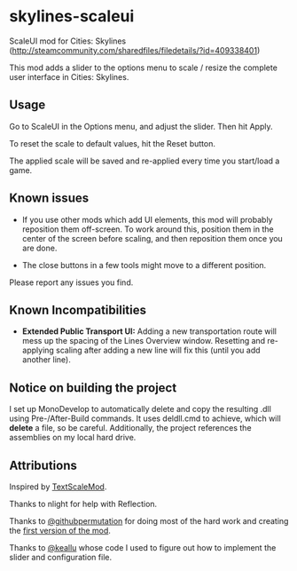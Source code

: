 # skylines-scaleui
ScaleUI mod for Cities: Skylines (http://steamcommunity.com/sharedfiles/filedetails/?id=409338401)

This mod adds a slider to the options menu to scale / resize the complete user interface in Cities: Skylines.

## Usage
Go to ScaleUI in the Options menu, and adjust the slider. Then hit Apply. 

To reset the scale to default values, hit the Reset button.

The applied scale will be saved and re-applied every time you start/load a game. 

## Known issues
* If you use other mods which add UI elements, this mod will probably reposition them off-screen. To work around this, position them in the center of the screen before scaling, and then reposition them once you are done.

* The close buttons in a few tools might move to a different position.

Please report any issues you find.

## Known Incompatibilities

* **Extended Public Transport UI:** Adding a new transportation route will mess up the spacing of the Lines Overview window. Resetting and re-applying scaling after adding a new line will fix this (until you add another line). 

## Notice on building the project
I set up MonoDevelop to automatically delete and copy the resulting .dll using Pre-/After-Build commands. It uses deldll.cmd to achieve, which will **delete** a file, so be careful. Additionally, the project references the assemblies on my local hard drive.

## Attributions 

Inspired by [TextScaleMod](http://steamcommunity.com/sharedfiles/filedetails/?id=407225523).

Thanks to nlight for help with Reflection.

Thanks to [@githubpermutation](https://github.com/githubpermutation) for doing most of the hard work and creating the [first version of the mod](http://steamcommunity.com/sharedfiles/filedetails/?id=409338401).

Thanks to [@keallu](https://github.com/keallu) whose code I used to figure out how to implement the slider and configuration file.